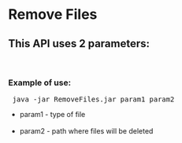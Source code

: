 # Remove Files
<h2>This API uses 2 parameters:</h2> <br />
<h3>Example of use: </h3>
<pre> java -jar RemoveFiles.jar param1 param2</pre>
<ul>
  <li>param1 - type of file</li>
  <br />
  <li>param2 - path where files will be deleted </li>
</ul>

